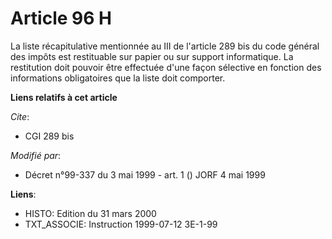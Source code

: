 # Article 96 H

La liste récapitulative mentionnée au III de l'article 289 bis du code général des impôts est restituable sur papier ou sur
support informatique. La restitution doit pouvoir être effectuée d'une façon sélective en fonction des informations
obligatoires que la liste doit comporter.

**Liens relatifs à cet article**

_Cite_:

  - CGI 289 bis

_Modifié par_:

  - Décret n°99-337 du 3 mai 1999 - art. 1 () JORF 4 mai 1999

**Liens**:

  - HISTO: Edition du 31 mars 2000
  - TXT_ASSOCIE: Instruction 1999-07-12 3E-1-99
